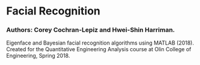 # Facial Recognition
### Authors: Corey Cochran-Lepiz and Hwei-Shin Harriman.
Eigenface and Bayesian facial recognition algorithms using MATLAB (2018). 
Created for the Quantitative Engineering Analysis course at Olin College of Engineering, Spring 2018.
